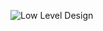 ![Low Level Design](https://user-images.githubusercontent.com/94440639/143388342-5da86534-80ad-4bc3-ae86-11cda34d4c5d.png)
